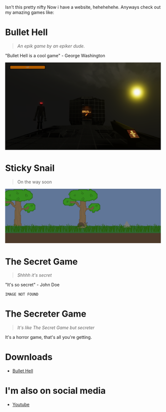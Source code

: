 Isn't this pretty nifty
Now i have a website, hehehehehe.
Anyways check out my amazing games like:
# Bullet Hell
> *An epik game by an epiker dude.*

"Bullet Hell is a cool game" - George Washington

![Nome Chillin](./Screenshot2.png)

# Sticky Snail
>On the way soon

![Snail Runnin](./Screenshot3.png)

# The Secret Game
> *Shhhh it's secret*

"It's so secret" - John Doe

```
IMAGE NOT FOUND
```

# The Secreter Game
> *It's like The Secret Game but secreter*

It's a horror game, that's all you're getting.

# Downloads
* [Bullet Hell](https://github.com/ASnailman777/SnailLand/releases/download/BulletHell/Bullet.Hell.Launcher.zip)

# I'm also on social media

* [Youtube](https://www.youtube.com/channel/UCE6gzWZaLhG1PglvFILDT8Q)
